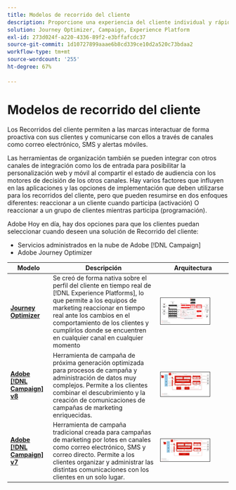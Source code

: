 ```yaml
---
title: Modelos de recorrido del cliente
description: Proporcione una experiencia del cliente individual y rápida en diversas pantallas.
solution: Journey Optimizer, Campaign, Experience Platform
exl-id: 273d024f-a220-4336-89f2-e3bffafcdc37
source-git-commit: 1d10727899aaae6b8cd339ce10d2a520c73bdaa2
workflow-type: tm+mt
source-wordcount: '255'
ht-degree: 67%

---
```


# Modelos de recorrido del cliente

Los Recorridos del cliente permiten a las marcas interactuar de forma proactiva con sus clientes y comunicarse con ellos a través de canales como correo electrónico, SMS y alertas móviles.

Las herramientas de organización también se pueden integrar con otros canales de integración como los de entrada para posibilitar la personalización web y móvil al compartir el estado de audiencia con los motores de decisión de los otros canales. Hay varios factores que influyen en las aplicaciones y las opciones de implementación que deben utilizarse para los recorridos del cliente, pero que pueden resumirse en dos enfoques diferentes: reaccionar a un cliente cuando participa (activación) O reaccionar a un grupo de clientes mientras participa (programación).

Adobe Hoy en día, hay dos opciones para que los clientes puedan seleccionar cuando deseen una solución de Recorrido del cliente:

<ul><li>Servicios administrados en la nube de Adobe [!DNL Campaign]</li><li>Adobe Journey Optimizer</li></ul>

| Modelo | Descripción | Arquitectura |
|---|---|---|
| **[Journey Optimizer](journey-optimizer.md)** | Se creó de forma nativa sobre el perfil del cliente en tiempo real de [!DNL Experience Platforms], lo que permite a los equipos de marketing reaccionar en tiempo real ante los cambios en el comportamiento de los clientes y cumplirlos donde se encuentren en cualquier canal en cualquier momento | <img src="assets/ajo-architecture.svg" alt="Arquitectura de referencia para el modelo de Journey Optimizer" style="width:75%; border:1px solid #4a4a4a" class="modal-image" /> |
| **[Adobe [!DNL Campaign] v8](campaign-v8.md)** | Herramienta de campaña de próxima generación optimizada para procesos de campaña y administración de datos muy complejos. Permite a los clientes combinar el descubrimiento y la creación de comunicaciones de campañas de marketing enriquecidas. | <img src="assets/campaign-v8-architecture.svg" alt="Arquitectura de referencia para el modelo de Campaign v8" style="width:75%; border:1px solid #4a4a4a" class="modal-image" /> |
| **[Adobe [!DNL Campaign] v7](campaign-v7.md)** | Herramienta de campaña tradicional creada para campañas de marketing por lotes en canales como correo electrónico, SMS y correo directo. Permite a los clientes organizar y administrar las distintas comunicaciones con los clientes en un solo lugar. | <img src="assets/campaign-v7-architecture.svg" alt="Arquitectura de referencia para el modelo de Campaign v7" style="width:75%; border:1px solid #4a4a4a" class="modal-image" /> |
